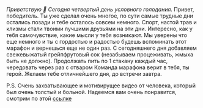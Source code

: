 *Приветствую 🙂 Сегодня четвертый день условного голодания.*
Привет, победитель. Ты уже сделал очень многое, по сути самые трудные дни остались позади и тебе осталось совсем немного.
Спорт, настой трав и клизмы стали твоими лучшими друзьями на эти дни. Интересно, как у тебя самочувствие, какие мысли у 
тебя возникают. Мы уверены что еще немного и ты с гордостью и радостью будешь вспоминать этот марафон и вернешься еще не 
один раз.
С сегодняшнего дня добавляем свежевыжатый грейпфрутовый сок (незабываем процеживать, жмыха быть не должно). Продолжать пить по 1 стакану каждый час, чередовать через раз с отваром
Команда марафона верит в тебя, ты герой. Желаем тебе отличнейшего дня, до встречи завтра.

P.S. Очень захватывающее и мотивирущее видео от человека, который был очень толстый и больной. Надеемся вам очень понравится,
смотрим по этой [ссылке](https://www.youtube.com/watch?v=A-uPXgp6Sp4)
